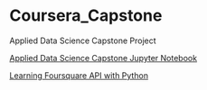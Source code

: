 # Coursera_Capstone
Applied Data Science Capstone Project

<a href="https://gist.github.com/cec6da964ce2754341bf12f9f92fd457">Applied Data Science Capstone Jupyter Notebook</a>

<a href="https://gist.github.com/56a5c1a9edada06f024640842054db33">Learning Foursquare API with Python</a>

